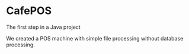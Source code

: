 # CafePOS

The first step in a Java project

We created a POS machine with simple file processing without database processing.
